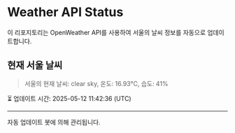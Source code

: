 
# Weather API Status

이 리포지토리는 OpenWeather API를 사용하여 서울의 날씨 정보를 자동으로 업데이트합니다.

## 현재 서울 날씨
> 서울의 현재 날씨: clear sky, 온도: 16.93°C, 습도: 41%

⏳ 업데이트 시간: 2025-05-12 11:42:36 (UTC)

---
자동 업데이트 봇에 의해 관리됩니다.
